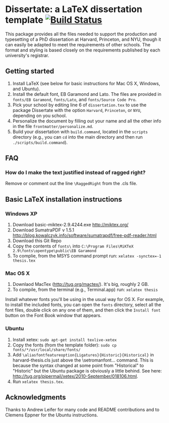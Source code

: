 # Dissertate: a LaTeX dissertation template [![Build Status](https://travis-ci.org/suchow/Dissertate.svg?branch=master)](https://travis-ci.org/suchow/Dissertate)


This package provides all the files needed to support the production and typesetting of a PhD dissertation at Harvard, Princeton, and NYU, though it can easily be adapted to meet the requirements of other schools. The format and styling is based closely on the requirements published by each university's registrar.


## Getting started
1. Install LaTeX (see below for basic instructions for Mac OS X, Windows, and Ubuntu).
1. Install the default font, EB Garamond and Lato. The files are provided in `fonts/EB Garamond`, `fonts/Lato`, and `fonts/Source Code Pro`.
2. Pick your school by editing line 6 of `dissertation.tex` to use the package Dissertate with the option `Harvard`, `Princeton`, or `NYU`, depending on you school.
3. Personalize the document by filling out your name and all the other info in the file `frontmatter/personalize.md`.
4. Build your dissertation with `build.command`, located in the `scripts` directory (e.g., you can `cd` into the main directory and then run `./scripts/build.command`).

## FAQ

### How do I make the text justified instead of ragged right?
Remove or comment out the line `\RaggedRight` from the .cls file.

## Basic LaTeX installation instructions

### Windows XP ###
1. Download basic-miktex-2.9.4244.exe  http://miktex.org/
2. Download SumatraPDF v 1.5.1 http://blog.kowalczyk.info/software/sumatrapdf/free-pdf-reader.html
3. Download this Git Repo
4. Copy the contents of `fonts\` into
`C:\Program Files\MiKTeX 2.9\fonts\opentype\public\EB Garamond`
5. To complie, from the MSYS command prompt run:
`xelatex -synctex=-1 thesis.tex`

### Mac OS X ###
1. Downlaod MacTex (http://tug.org/mactex/). It's big, roughly 2 GB.
2. To compile, from the terminal (e.g., Terminal.app) run: `xelatex thesis`

Install whatever fonts you'll be using in the usual way for OS X. For example, to install the included fonts, you can open the `fonts` directory, select all the font files, double click on any one of them, and then click the `Install font` button on the Font Book window that appears.

### Ubuntu ###
1. Install xetex: `sudo apt-get install texlive-xetex`
2. Copy the fonts (from the template folder): `sudo cp fonts/*/usr/local/share/fonts/`
3. Add `\aliasfontfeatureoption{Ligatures}{Historic}{Historical}` in harvard-thesis.cls just above the \setromanfont... command. This is because the syntax changed at some point from "Historical" to "Historic" but the Ubuntu package is obviously a little behind. See here: http://tug.org/pipermail/xetex/2010-September/018106.html.
4. Run `xelatex thesis.tex`.

## Acknowledgments
Thanks to Andrew Leifer for many code and README contributions and to Clemens Eppner for the Ubuntu instructions.
